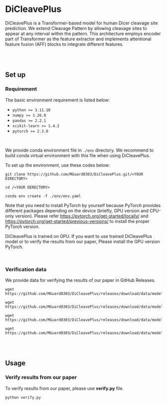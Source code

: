 # DiCleavePlus

DiCleavePlus is a Transformer-based model for human Dicer cleavage site prediction. We extend Cleavage Pattern by allowing cleavage sites to appear at any interval within the pattern. This architecture employs encoder part of Transformer as the feature extractor and implements attentional feature fusion (AFF) blocks to integrate different features.

<br>
<br>

## Set up
### Requirement
The basic environment requirement is listed below:
* `python >= 3.11.10`
* `numpy >= 1.26.0`
* `pandas >= 2.2.1`
* `scikit-learn >= 1.4.2`
* `pytorch >= 2.3.0`

<br>

We provide conda environment file in `./env` directory. We recommend to build conda virtual environment with this file 
when using DiCleavePlus.

To set up the environment, use these codes below:

```
git clone https://github.com/MGuard0303/DiCleavePlus.git/<YOUR DIRECTORY>

cd /<YOUR DERECTORY>

conda env create -f ./env/env.yaml
```

Note that you need to install PyTorch by yourself because PyTorch provides different packages depending on the device 
(briefly, GPU version and CPU-only version). Please refer https://pytorch.org/get-started/locally/ and 
https://pytorch.org/get-started/previous-versions/ to install the proper PyTorch version.

DiCleavePlus is trained on GPU. If you want to use trained DiCleavePlus model or to verify the results from our paper, 
Please install the GPU version PyTorch.

<br>

### Verification data
We provide data for verifying the results of our paper in GitHub Releases.

```
wget https://github.com/MGuard0303/DiCleavePlus/releases/download/data/model_aff_1.tar.gz

wget https://github.com/MGuard0303/DiCleavePlus/releases/download/data/model_aff_2.tar.gz

wget https://github.com/MGuard0303/DiCleavePlus/releases/download/data/model_concat_1.tar.gz

wget https://github.com/MGuard0303/DiCleavePlus/releases/download/data/model_concat_2.tar.gz
```

<br>
<br>

## Usage

### Verify results from our paper

To verify results from our paper, please use **verify.py** file.

`python verify.py`

